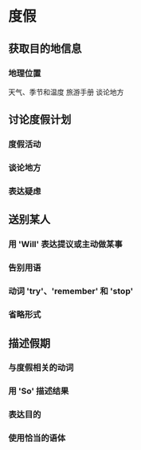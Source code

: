 # 度假

## 获取目的地信息
### 地理位置
天气、季节和温度
旅游手册
谈论地方

## 讨论度假计划
### 度假活动
### 谈论地方
### 表达疑虑

## 送别某人
### 用 'Will' 表达提议或主动做某事
### 告别用语
### 动词 'try'、'remember' 和 'stop'
### 省略形式

## 描述假期
### 与度假相关的动词
### 用 'So' 描述结果
### 表达目的
### 使用恰当的语体